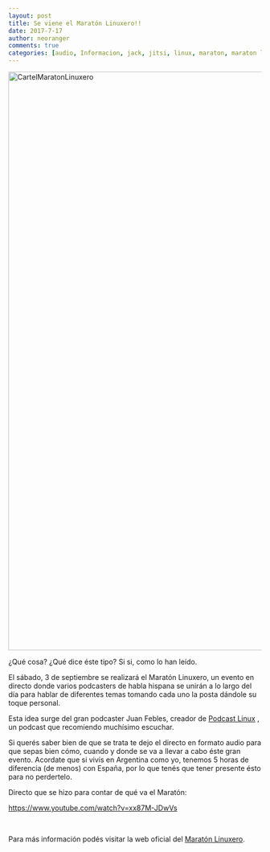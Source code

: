 ```yaml
---
layout: post
title: Se viene el Maratón Linuxero!!
date: 2017-7-17
author: neoranger
comments: true
categories: [audio, Informacion, jack, jitsi, linux, maraton, maraton linuxero, mumble, obs, open broadcast studio, Podcast, podcast, podcasters, podcasts]
---
```

<img class=" size-full wp-image-4558 aligncenter" src="https://blogneositelinux.files.wordpress.com/2017/07/cartelmaratonlinuxero.png" alt="CartelMaratonLinuxero" width="2048" height="1152" />

¿Qué cosa? ¿Qué dice éste tipo? Si si, como lo han leído.

El sábado, 3 de septiembre se realizará el Maratón Linuxero, un evento en directo donde varios podcasters de habla hispana se unirán a lo largo del día para hablar de diferentes temas tomando cada uno la posta dándole su toque personal.

Esta idea surge del gran podcaster Juan Febles, creador de <a href="https://avpodcast.net/podcastlinux/">Podcast Linux</a> , un podcast que recomiendo muchísimo escuchar.

<!--more-->

Si querés saber bien de que se trata te dejo el directo en formato audio para que sepas bien cómo, cuando y donde se va a llevar a cabo éste gran evento.
Acordate que si vivís en Argentina como yo, tenemos 5 horas de diferencia (de menos) con España, por lo que tenés que tener presente ésto para no perdertelo.

Directo que se hizo para contar de qué va el Maratón:

https://www.youtube.com/watch?v=xx87M-JDwVs

&nbsp;

Para más información podés visitar la web oficial del <a href="https://maratonlinuxero.github.io/01-Qu%C3%A9-es-y-c%C3%B3mo-anda-el-Marat%C3%B3n-Linuxero/">Maratón Linuxero</a>.
